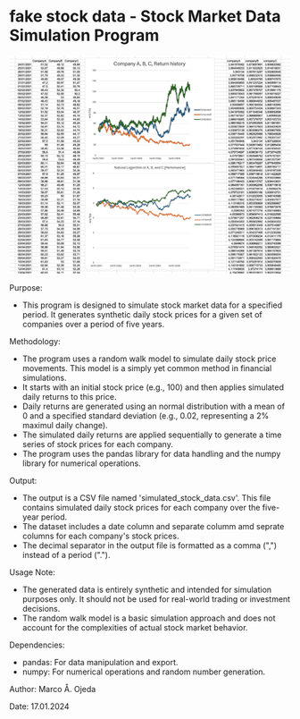 # fake stock data - Stock Market Data Simulation Program
####

![Example Image](https://github.com/Mojeda01/fakeStockData/blob/main/Example%20Image/example.png)


Purpose:
- This program is designed to simulate stock market data for a specified period. It generates synthetic daily stock prices for a given set of companies over a period of five years.

Methodology:
- The program uses  a random walk model to simulate daily stock price movements. This model is a simply yet common method in financial simulations.
- It starts with an initial stock price (e.g., 100) and then applies simulated daily returns to this price.
- Daily returns are generated using an normal distribution with a mean of 0 and a specified standard deviation (e.g., 0.02, representing a 2% maximul daily change).
- The simulated daily returns are applied sequentially to generate  a time series of stock prices for each company.
- The program uses the pandas library for data handling and the numpy library for numerical operations.

Output:
- The output is a CSV file named 'simulated_stock_data.csv'. This file contains simulated daily stock prices for each company over the five-year period.
- The dataset includes a date column and separate columm amd seprate columns for each company's stock prices.
- The decimal separator in the output file is formatted as a comma (",") instead of a period (".").

Usage Note:
- The generated data is entirely synthetic and intended for simulation purposes only. It should not be used for real-world trading or investment decisions.
- The random walk model is a basic simulation approach and does not account for the complexities of actual stock market behavior.

Dependencies:
- pandas: For data manipulation and export.
- numpy: For numerical operations and random number generation.

Author: Marco Å. Ojeda

Date: 17.01.2024

